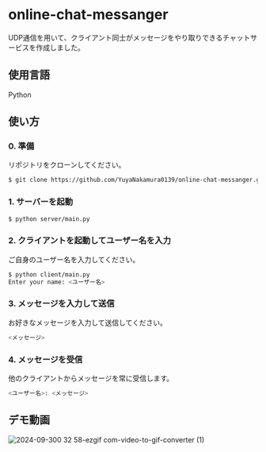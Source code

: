 # online-chat-messanger

UDP通信を用いて、クライアント同士がメッセージをやり取りできるチャットサービスを作成しました。

## 使用言語

Python

## 使い方

### 0. 準備

リポジトリをクローンしてください。

```zsh
$ git clone https://github.com/YuyaNakamura0139/online-chat-messanger.git
```

### 1. サーバーを起動

```zsh
$ python server/main.py
```

### 2. クライアントを起動してユーザー名を入力

ご自身のユーザー名を入力してください。

```zsh
$ python client/main.py
Enter your name: <ユーザー名>
```

### 3. メッセージを入力して送信

お好きなメッセージを入力して送信してください。

```zsh
<メッセージ>
```

### 4. メッセージを受信

他のクライアントからメッセージを常に受信します。

```zsh
<ユーザー名>: <メッセージ>
```

## デモ動画

![2024-09-300 32 58-ezgif com-video-to-gif-converter (1)](https://github.com/user-attachments/assets/d04c480b-ad96-4e1c-819c-b59a258bf138)
